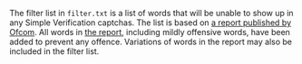 The filter list in `filter.txt` is a list of words that will be unable to show up in any Simple Verification captchas. The list is based on [a report published by Ofcom](https://www.ofcom.org.uk/__data/assets/pdf_file/0020/225335/offensive-language-quick-reference-guide.pdf). All words in [the report](https://www.ofcom.org.uk/__data/assets/pdf_file/0020/225335/offensive-language-quick-reference-guide.pdf), including mildly offensive words, have been added to prevent any offence. Variations of words in the report may also be included in the filter list.